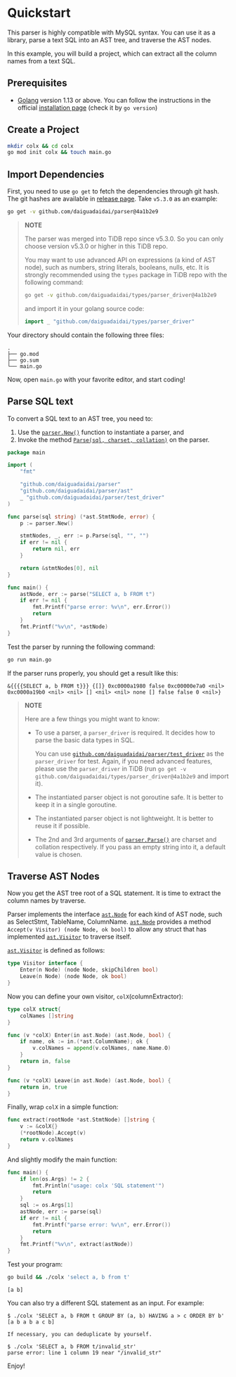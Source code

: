 # Quickstart

This parser is highly compatible with MySQL syntax. You can use it as a library, parse a text SQL into an AST tree, and traverse the AST nodes.

In this example, you will build a project, which can extract all the column names from a text SQL.

## Prerequisites

- [Golang](https://golang.org/dl/) version 1.13 or above. You can follow the instructions in the official [installation page](https://golang.org/doc/install) (check it by `go version`)

## Create a Project

```bash
mkdir colx && cd colx
go mod init colx && touch main.go
```

## Import Dependencies

First, you need to use `go get` to fetch the dependencies through git hash. The git hashes are available in [release page](https://github.com/daiguadaidai/releases). Take `v5.3.0` as an example:

```bash
go get -v github.com/daiguadaidai/parser@4a1b2e9
```

> **NOTE**
> 
> The parser was merged into TiDB repo since v5.3.0. So you can only choose version v5.3.0 or higher in this TiDB repo.
>
> You may want to use advanced API on expressions (a kind of AST node), such as numbers, string literals, booleans, nulls, etc. It is strongly recommended using the `types` package in TiDB repo with the following command:
>
> ```bash
> go get -v github.com/daiguadaidai/types/parser_driver@4a1b2e9
> ```
> and import it in your golang source code:
> ```go
> import _ "github.com/daiguadaidai/types/parser_driver"
> ```

Your directory should contain the following three files:
```
.
├── go.mod
├── go.sum
└── main.go
```

Now, open `main.go` with your favorite editor, and start coding!

## Parse SQL text

To convert a SQL text to an AST tree, you need to:
1. Use the [`parser.New()`](https://pkg.go.dev/github.com/daiguadaidai/parser?tab=doc#New) function to instantiate a parser, and
2. Invoke the method [`Parse(sql, charset, collation)`](https://pkg.go.dev/github.com/daiguadaidai/parser?tab=doc#Parser.Parse) on the parser.

```go
package main

import (
	"fmt"

	"github.com/daiguadaidai/parser"
	"github.com/daiguadaidai/parser/ast"
	_ "github.com/daiguadaidai/parser/test_driver"
)

func parse(sql string) (*ast.StmtNode, error) {
	p := parser.New()

	stmtNodes, _, err := p.Parse(sql, "", "")
	if err != nil {
		return nil, err
	}

	return &stmtNodes[0], nil
}

func main() {
	astNode, err := parse("SELECT a, b FROM t")
	if err != nil {
		fmt.Printf("parse error: %v\n", err.Error())
		return
	}
	fmt.Printf("%v\n", *astNode)
}

```

Test the parser by running the following command:

```bash
go run main.go
```

If the parser runs properly, you should get a result like this:

```
&{{{{SELECT a, b FROM t}}} {[]} 0xc0000a1980 false 0xc00000e7a0 <nil> 0xc0000a19b0 <nil> <nil> [] <nil> <nil> none [] false false 0 <nil>}
```

> **NOTE**
>
> Here are a few things you might want to know:
> - To use a parser, a `parser_driver` is required. It decides how to parse the basic data types in SQL.
>
>   You can use [`github.com/daiguadaidai/parser/test_driver`](https://pkg.go.dev/github.com/daiguadaidai/parser/test_driver) as the `parser_driver` for test. Again, if you need advanced features, please use the `parser_driver` in TiDB (run `go get -v github.com/daiguadaidai/types/parser_driver@4a1b2e9` and import it).
> - The instantiated parser object is not goroutine safe. It is better to keep it in a single goroutine.
> - The instantiated parser object is not lightweight. It is better to reuse it if possible.
> - The 2nd and 3rd arguments of [`parser.Parse()`](https://pkg.go.dev/github.com/daiguadaidai/parser?tab=doc#Parser.Parse) are charset and collation respectively. If you pass an empty string into it, a default value is chosen.


## Traverse AST Nodes

Now you get the AST tree root of a SQL statement. It is time to extract the column names by traverse.

Parser implements the interface [`ast.Node`](https://pkg.go.dev/github.com/daiguadaidai/parser/ast?tab=doc#Node) for each kind of AST node, such as SelectStmt, TableName, ColumnName. [`ast.Node`](https://pkg.go.dev/github.com/daiguadaidai/parser/ast?tab=doc#Node) provides a method `Accept(v Visitor) (node Node, ok bool)` to allow any struct that has implemented [`ast.Visitor`](https://pkg.go.dev/github.com/daiguadaidai/parser/ast?tab=doc#Visitor) to traverse itself.

[`ast.Visitor`](https://pkg.go.dev/github.com/daiguadaidai/parser/ast?tab=doc#Visitor) is defined as follows:
```go
type Visitor interface {
	Enter(n Node) (node Node, skipChildren bool)
	Leave(n Node) (node Node, ok bool)
}
```

Now you can define your own visitor, `colX`(columnExtractor):

```go
type colX struct{
	colNames []string
}

func (v *colX) Enter(in ast.Node) (ast.Node, bool) {
	if name, ok := in.(*ast.ColumnName); ok {
		v.colNames = append(v.colNames, name.Name.O)
	}
	return in, false
}

func (v *colX) Leave(in ast.Node) (ast.Node, bool) {
	return in, true
}
```

Finally, wrap `colX` in a simple function:

```go
func extract(rootNode *ast.StmtNode) []string {
	v := &colX{}
	(*rootNode).Accept(v)
	return v.colNames
}
```

And slightly modify the main function:

```go
func main() {
	if len(os.Args) != 2 {
		fmt.Println("usage: colx 'SQL statement'")
		return
	}
	sql := os.Args[1]
	astNode, err := parse(sql)
	if err != nil {
		fmt.Printf("parse error: %v\n", err.Error())
		return
	}
	fmt.Printf("%v\n", extract(astNode))
}
```

Test your program:

```bash
go build && ./colx 'select a, b from t'
```

```
[a b]
```

You can also try a different SQL statement as an input. For example:

```console
$ ./colx 'SELECT a, b FROM t GROUP BY (a, b) HAVING a > c ORDER BY b'
[a b a b a c b]

If necessary, you can deduplicate by yourself.

$ ./colx 'SELECT a, b FROM t/invalid_str'
parse error: line 1 column 19 near "/invalid_str"
```

Enjoy!

